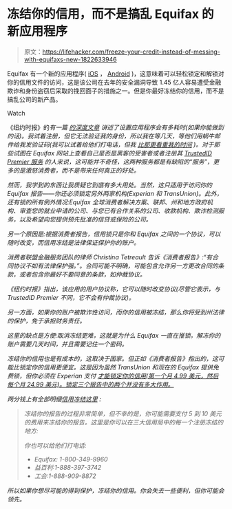 # 冻结你的信用，而不是搞乱 Equifax 的新应用程序

> 原文：<https://lifehacker.com/freeze-your-credit-instead-of-messing-with-equifaxs-new-1822633946>

Equifax 有一个新的应用程序( [iOS](https://itunes.apple.com/us/app/lock-alert/id1325259833?ls=1&mt=8) ， [Android](https://play.google.com/store/apps/details?id=com.equifax.lockandalert) )，这意味着可以轻松锁定和解锁对你的信用文件的访问，这是该公司在去年的安全漏洞导致 1.45 亿人容易遭受金融欺诈和身份盗窃后采取的挽回面子的措施之一。但是你最好冻结你的信用，而不是搞乱公司的新产品。

Watch

《纽约时报》的*有一篇 [的深度文章](https://www.nytimes.com/2018/01/31/your-money/new-service-same-old-equifax-credit-locking-app-freezes-up.html) 讲述了设置应用程序会有多耗时(如果你能做到的话)。我试着注册，但它无法验证我的身份，所以我在等几天，等他们用蜗牛邮件给我发验证码(我可以试着给他们打电话，但我 [比那更看重我的时间](https://arstechnica.com/information-technology/2018/02/equifax-releases-credit-report-locking-app-thatlocks-up/) )。对于那些试图在 Equifax 网站上查看自己是否是黑客的受害者或者注册其 [TrustedID Premier 服务](https://twocents.lifehacker.com/the-latest-news-on-the-equifax-hack-updating-1812224799) 的人来说，这可能并不奇怪，这两种服务都是有缺陷的“服务”，更多的是激怒消费者，而不是带来任何真正的好处。*

*然而，我学到的东西让我质疑它到底有多大用处。当然，这只适用于访问你的 Equifax 报告——你还必须锁定另外两家机构(Experian 和 TransUnion)。此外，还有锁的所有例外情况:Equifax 全球消费者解决方案、联邦、州和地方政府机构、审查您的就业申请的公司、与您已有合作关系的公司、收款机构、欺诈检测服务，以及希望向您提供预先批准的信贷或保险的公司。*

*另一个原因是:根据消费者报告，信用锁只是你和 Equifax 之间的一个协议，可以随时改变，而信用冻结是法律保证保护你的账户。*

*消费者联盟金融服务团队的律师 Christina Tetreault 告诉《消费者报告》:“有合同协议不如有法律保护强。”。合同可能不明确，可能包含允许另一方更改合同的条款，或者包含你最好不要同意的条款，如仲裁协议。*

*《纽约时报》指出，该应用的用户协议称，它可以随时改变协议(尽管它表示，与 TrustedID Premier 不同，它不会有仲裁协议)。*

*另一方面，如果你的账户被欺诈性访问，而你的信用被冻结，那么你将受到州法律的保护，免于承担财务责任。*

*这里的缺点是方便:取消冻结更难，这就是为什么 Equifax 一直在推锁。解冻你的账户需要几天时间，并且需要记住一个密码。*

*冻结你的信用也是有成本的，这取决于国家。但正如《消费者报告》指出的，这可能比锁定你的信用更便宜。这是因为虽然 TransUnion 和现在的 Equifax 提供免费锁，但你必须在 Experian 支付 [才能锁定你的信用(第一个月 4.99 美元，然后每个月 24.99 美元)。锁定三个报告中的两个并没有多大作用。](https://www.experian.com/consumer-products/creditlock.html)*

*两分钱上有全部明细[信用冻结这里](https://twocents.lifehacker.com/everything-you-need-to-know-about-a-credit-freeze-1803139061) :*

> *冻结你的报告的过程非常简单，但不幸的是，你可能需要支付 5 到 10 美元的费用来冻结你的报告。这里是你可以在三大信用局中的每一个注册冻结的地方:*
> 
> *你也可以给他们打电话:*
> 
> *   *Equifax: 1-800-349-9960* 
> *   *益百利:1-888-397-3742* 
> *   *工会:1-888-909-8872*

*所以如果你想尽可能的得到保护，冻结你的信用。你会失去一些便利，但你可能会领先。*